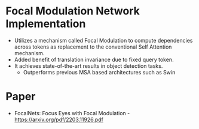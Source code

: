 # Focal Modulation Network Implementation

* Utilizes a mechanism called Focal Modulation to compute dependencies across tokens
   as replacement to the conventional Self Attention mechanism.
* Added benefit of translation invariance due to fixed query token.
* It achieves state-of-the-art results in object detection tasks.
  * Outperforms previous MSA based architectures such as Swin

# Paper
* FocalNets: Focus Eyes with Focal Modulation - https://arxiv.org/pdf/2203.11926.pdf
